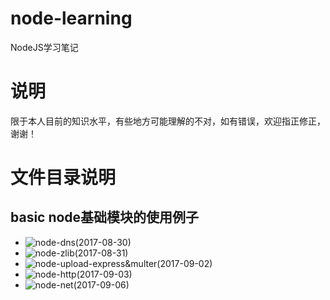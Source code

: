 # node-learning
NodeJS学习笔记

# 说明
限于本人目前的知识水平，有些地方可能理解的不对，如有错误，欢迎指正修正，谢谢！

# 文件目录说明
## basic node基础模块的使用例子
 - ![node-dns(2017-08-30)](https://github.com/mvpzx/node-learning/tree/master/basic/node-dns)
 - ![node-zlib(2017-08-31)](https://github.com/mvpzx/node-learning/tree/master/basic/node-zlib)
 - ![node-upload-express&multer(2017-09-02)](https://github.com/mvpzx/node-learning/tree/master/basic/node-upload-express%26multer)
 - ![node-http(2017-09-03)](https://github.com/mvpzx/node-learning/tree/master/basic/node-http)
 - ![node-net(2017-09-06)](https://github.com/mvpzx/node-learning/tree/master/basic/node-net)
